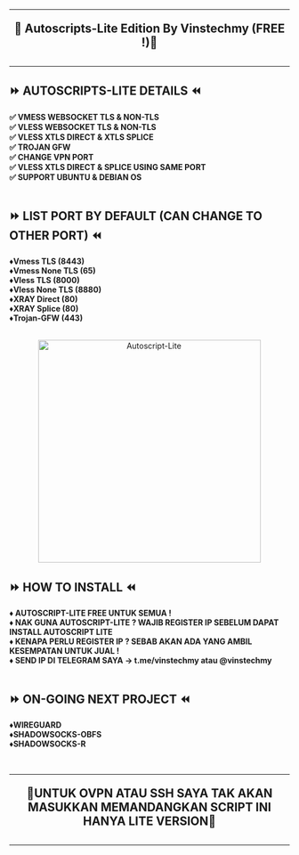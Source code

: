 <!DOCTYPE html>
<h2 align="center">
<hr>
🔱 Autoscripts-Lite Edition By Vinstechmy (FREE !)🔱
<h2><hr>

## ⏩ AUTOSCRIPTS-LITE DETAILS ⏪
<b>
✅ VMESS WEBSOCKET TLS & NON-TLS <br>
✅ VLESS WEBSOCKET TLS & NON-TLS <br>
✅ VLESS XTLS DIRECT & XTLS SPLICE <br>
✅ TROJAN GFW <br>
✅ CHANGE VPN PORT <br>
✅ VLESS XTLS DIRECT & SPLICE USING SAME PORT <br>
✅ SUPPORT UBUNTU & DEBIAN OS <br>
<br>
</b>

## ⏩ LIST PORT BY DEFAULT (CAN CHANGE TO OTHER PORT) ⏪
<b>
♦️Vmess TLS (8443) <br>
♦️Vmess None TLS (65) <br>
♦️Vless TLS (8000) <br>
♦️Vless None TLS (8880) <br>
♦️XRAY Direct (80) <br>
♦️XRAY Splice (80) <br>
♦️Trojan-GFW (443) <br>
<br>
</b>
<p align="center">
<img src="https://user-images.githubusercontent.com/82468311/136897803-04b20c58-e59e-4847-ae80-936702734174.png" width="400" title="Autoscript-Lite">
</p>

## ⏩ HOW TO INSTALL ⏪
<b>
♦️ AUTOSCRIPT-LITE FREE  UNTUK SEMUA ! <br>
♦️ NAK GUNA AUTOSCRIPT-LITE ? WAJIB REGISTER IP SEBELUM DAPAT INSTALL AUTOSCRIPT LITE <br>
♦️ KENAPA PERLU REGISTER IP ? SEBAB AKAN ADA YANG AMBIL KESEMPATAN UNTUK JUAL ! <br>
♦️ SEND IP DI TELEGRAM SAYA -> t.me/vinstechmy atau @vinstechmy <br>
<br>
</b>
  
## ⏩ ON-GOING NEXT PROJECT ⏪
<b>
♦️WIREGUARD<br>
♦️SHADOWSOCKS-OBFS<br>
♦️SHADOWSOCKS-R<br>
<br>
</b>
<h2 align="center">
<hr>
🔺UNTUK OVPN ATAU SSH SAYA TAK AKAN MASUKKAN MEMANDANGKAN SCRIPT INI HANYA LITE VERSION🔺
<h2><hr>

